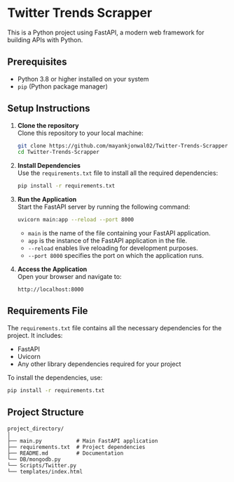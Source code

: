


# Twitter Trends Scrapper

This is a Python project using FastAPI, a modern web framework for building APIs with Python.

## Prerequisites

- Python 3.8 or higher installed on your system
- `pip` (Python package manager)

## Setup Instructions

1. **Clone the repository**  
   Clone this repository to your local machine:
   ```bash
   git clone https://github.com/mayankjonwal02/Twitter-Trends-Scrapper.git
   cd Twitter-Trends-Scrapper
   ```

2. **Install Dependencies**  
   Use the `requirements.txt` file to install all the required dependencies:
   ```bash
   pip install -r requirements.txt
   ```

3. **Run the Application**  
   Start the FastAPI server by running the following command:
   ```bash
   uvicorn main:app --reload --port 8000
   ```

   - `main` is the name of the file containing your FastAPI application.
   - `app` is the instance of the FastAPI application in the file.
   - `--reload` enables live reloading for development purposes.
   - `--port 8000` specifies the port on which the application runs.

4. **Access the Application**  
   Open your browser and navigate to:
   ```
   http://localhost:8000
   ```



## Requirements File

The `requirements.txt` file contains all the necessary dependencies for the project. It includes:
- FastAPI
- Uvicorn
- Any other library dependencies required for your project

To install the dependencies, use:
```bash
pip install -r requirements.txt
```

## Project Structure

```
project_directory/
│
├── main.py           # Main FastAPI application
├── requirements.txt  # Project dependencies
├── README.md         # Documentation
└── DB/mongodb.py 
└── Scripts/Twitter.py
└── templates/index.html     
```

